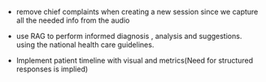 - remove chief complaints when creating a new session since we capture all the needed info from the audio
- use RAG to perform informed diagnosis , analysis and suggestions. using the national health care guidelines.

- Implement patient timeline with visual and metrics(Need for structured responses is implied)